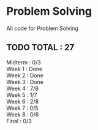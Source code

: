 # Problem Solving
All code for Problem Solving
  
## TODO TOTAL : 27

Midterm : 0/3  
Week 1 : Done  
Week 2 : Done  
Week 3 : Done  
Week 4 : 7/8  
Week 5 : 1/7  
Week 6 : 2/8  
Week 7 : 0/5  
Week 8 : 0/6  
Final : 0/3  